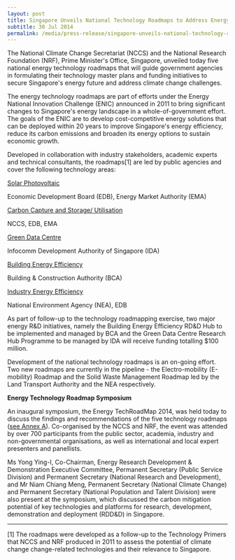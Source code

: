 ```yaml
---
layout: post
title: Singapore Unveils National Technology Roadmaps to Address Energy and Climate Change Challenges
subtitle: 30 Jul 2014
permalink: /media/press-release/singapore-unveils-national-technology-roadmaps-to-address-energy-and-climate-change-challenges/
---
```


The National Climate Change Secretariat (NCCS) and the National Research Foundation (NRF), Prime Minister's Office, Singapore, unveiled today five national energy technology roadmaps that will guide government agencies in formulating their technology master plans and funding initiatives to secure Singapore's energy future and address climate change challenges.

The energy technology roadmaps are part of efforts under the Energy National Innovation Challenge (ENIC) announced in 2011 to bring significant changes to Singapore's energy landscape in a whole-of-government effort. The goals of the ENIC are to develop cost-competitive energy solutions that can be deployed within 20 years to improve Singapore's energy efficiency, reduce its carbon emissions and broaden its energy options to sustain economic growth.

Developed in collaboration with industry stakeholders, academic experts and technical consultants, the roadmaps[1] are led by public agencies and cover the following technology areas:

[<a href="/files/docs/default-source/news-documents/roadmap_solar_20140729.pdf" target="_blank">Solar Photovoltaic</a>](/files/docs/default-source/news-documents/roadmap_solar_20140729.pdf)

Economic Development Board (EDB), Energy Market Authority (EMA)

[<a href="/files/docs/default-source/news-documents/roadmap_ccsu_20140729.pdf" target="_blank">Carbon Capture and Storage/ Utilisation</a>](/files/docs/default-source/news-documents/roadmap_ccsu_20140729.pdf)

NCCS, EDB, EMA

[<a href="/files/docs/default-source/news-documents/roadmap_gdc_20140729.pdf" target="_blank">Green Data Centre</a>](/files/docs/default-source/news-documents/roadmap_gdc_20140729.pdf)

Infocomm Development Authority of Singapore (IDA)

[<a href="/files/docs/default-source/news-documents/roadmap_bee_20140729.pdf" target="_blank">Building Energy Efficiency</a>](/files/docs/default-source/news-documents/roadmap_bee_20140729.pdf)

Building & Construction Authority (BCA)

[<a href="/files/docs/default-source/news-documents/roadmap_iee_1.pdf" target="_blank">Industry Energy Efficiency</a>](/files/docs/default-source/news-documents/roadmap_iee_1.pdf)

National Environment Agency (NEA), EDB

As part of follow-up to the technology roadmapping exercise, two major energy R&D initiatives, namely the Building Energy Efficiency RD&D Hub to be implemented and managed by BCA and the Green Data Centre Research Hub Programme to be managed by IDA will receive funding totalling $100 million.

Development of the national technology roadmaps is an on-going effort. Two new roadmaps are currently in the pipeline - the Electro-mobility (E-mobility) Roadmap and the Solid Waste Management Roadmap led by the Land Transport Authority and the NEA respectively.

**Energy Technology Roadmap Symposium**

An inaugural symposium, the Energy TechRoadMap 2014, was held today to discuss the findings and recommendations of the five technology roadmaps ([<a href="/files/docs/default-source/news-documents/techroadmap_annexa_20140730.pdf" target="_blank">see Annex A</a>](/files/docs/default-source/news-documents/techroadmap_annexa_20140730.pdf)). Co-organised by the NCCS and NRF, the event was attended by over 700 participants from the public sector, academia, industry and non-governmental organisations, as well as international and local expert presenters and panellists.

Ms Yong Ying-I, Co-Chairman, Energy Research Development & Demonstration Executive Committee, Permanent Secretary (Public Service Division) and Permanent Secretary (National Research and Development), and Mr Niam Chiang Meng, Permanent Secretary (National Climate Change) and Permanent Secretary (National Population and Talent Division) were also present at the symposium, which discussed the carbon mitigation potential of key technologies and platforms for research, development, demonstration and deployment (RDD&D) in Singapore.

**********

[1] The roadmaps were developed as a follow-up to the Technology Primers that NCCS and NRF produced in 2011 to assess the potential of climate change change-related technologies and their relevance to Singapore.
